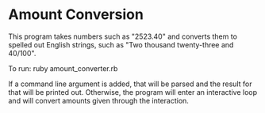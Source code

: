 # Amount Conversion
This program takes numbers such as "2523.40" and converts them to spelled out English strings, such as "Two thousand twenty-three and 40/100".

To run:
ruby amount_converter.rb

If a command line argument is added, that will be parsed and the result for that will be printed out.  Otherwise, the program will enter an interactive loop and will convert amounts given through the interaction.